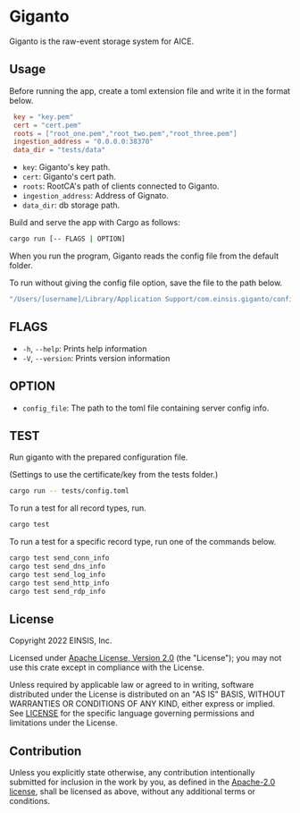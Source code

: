 # Giganto

Giganto is the raw-event storage system for AICE.

## Usage

Before running the app, create a toml extension file and write it in the format below.

```toml
 key = "key.pem"
 cert = "cert.pem"
 roots = ["root_one.pem","root_two.pem","root_three.pem"]
 ingestion_address = "0.0.0.0:38370"
 data_dir = "tests/data"
```

* `key`: Giganto's key path.
* `cert`: Giganto's cert path.
* `roots`: RootCA's path of clients connected to Giganto.
* `ingestion_address`: Address of Gignato.
* `data_dir`: db storage path.

Build and serve the app with Cargo as follows:

```sh
cargo run [-- FLAGS | OPTION]
```

When you run the program, Giganto reads the config file from the default folder.

To run without giving the config file option, save the file to the path below.

```sh
"/Users/[username]/Library/Application Support/com.einsis.giganto/config.toml"
```

## FLAGS

* `-h`, `--help`: Prints help information
* `-V`, `--version`: Prints version information

## OPTION

* `config_file`: The path to the toml file containing server config info.

## TEST

Run giganto with the prepared configuration file.

(Settings to use the certificate/key from the tests folder.)

```sh
cargo run -- tests/config.toml
```

To run a test for all record types, run.

```sh
cargo test
```

To run a test for a specific record type, run one of the commands below.

```sh
cargo test send_conn_info
cargo test send_dns_info
cargo test send_log_info
cargo test send_http_info
cargo test send_rdp_info
```

## License

Copyright 2022 EINSIS, Inc.

Licensed under [Apache License, Version 2.0][apache-license] (the "License");
you may not use this crate except in compliance with the License.

Unless required by applicable law or agreed to in writing, software distributed
under the License is distributed on an "AS IS" BASIS, WITHOUT WARRANTIES OR
CONDITIONS OF ANY KIND, either express or implied. See [LICENSE](LICENSE) for
the specific language governing permissions and limitations under the License.

## Contribution

Unless you explicitly state otherwise, any contribution intentionally submitted
for inclusion in the work by you, as defined in the [Apache-2.0
license][apache-license], shall be licensed as above, without any additional
terms or conditions.

[apache-license]: http://www.apache.org/licenses/LICENSE-2.0

